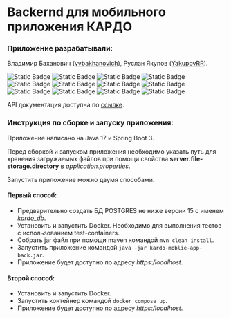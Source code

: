 # Backernd для мобильного приложения КАРДО

### Приложение разрабатывали:
Владимир Баханович ([vvbakhanovich](https://github.com/vvbakhanovich)), Руслан Якупов ([YakupovRR](https://github.com/YakupovRR)).

![Static Badge](https://img.shields.io/badge/Java-%23FF7800?style=plastic)
![Static Badge](https://img.shields.io/badge/Spring%20Boot-%236DB33F?style=plastic&logo=springboot&logoColor=black)
![Static Badge](https://img.shields.io/badge/Spring%20Security-%236DB33F?style=plastic&logo=springsecurity&logoColor=black)
![Static Badge](https://img.shields.io/badge/Spring%20Data%20JPA-%236DB33F?style=plastic&logo=spring&logoColor=black)
![Static Badge](https://img.shields.io/badge/PostgreSQL-%234169E1?style=plastic&logo=postgresql&logoColor=white)
![Static Badge](https://img.shields.io/badge/Liquibase-%232962FF?style=plastic&logo=liquibase&logoColor=white)
![Static Badge](https://img.shields.io/badge/Docker-%232496ED?style=plastic&logo=docker&logoColor=white)
![Static Badge](https://img.shields.io/badge/Test%20Containers-%232496ED?style=plastic&logo=docker&logoColor=white)
![Static Badge](https://img.shields.io/badge/Apache%20Maven-%23C71A36?style=plastic&logo=apachemaven)
![Static Badge](https://img.shields.io/badge/Git-%23F05032?style=plastic&logo=git&logoColor=white)
![Static Badge](https://img.shields.io/badge/Swagger-%2385EA2D?style=plastic&logo=swagger&logoColor=white)
![Static Badge](https://img.shields.io/badge/JUnit-%2325A162?style=plastic&logo=junit5&logoColor=white)

API документация доступна по [ссылке](https://51.250.33.187/swagger-ui.html).

### Инструкция по сборке и запуску приложения:

Приложение написано на Java 17 и Spring Boot 3. 

Перед сборкой и запуском приложения необходимо указать путь для хранения загружаемых файлов при помощи свойства 
__server.file-storage.directory__ в *application.properties*.

Запустить приложение можно двумя способами.

#### Первый способ:
- Предварительно создать БД POSTGRES не ниже версии 15 с именем *kardo_db*. 
- Установить и запустить Docker. Необходимо для выполнения тестов с использованием test-containers.
- Собрать jar файл при помощи maven командой `mvn clean install`.
- Запустить приложение командой `java -jar kardo-moblie-app-back.jar`.
- Приложение будет доступно по адресу *https:/localhost*.
#### Второй способ:

- Установить и запустить Docker.
- Запустить контейнер командой `docker compose up`.
- Приложение будет доступно по адресу *https:/localhost*.





